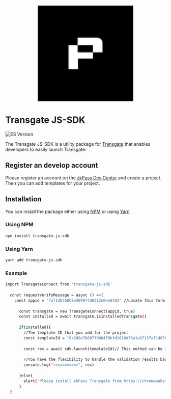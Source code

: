 <p align="center">
  <img src="assets/logo.png" width="300" alt="transgate-js-sdk.js" />
</p>

# Transgate JS-SDK

![ES Version](https://img.shields.io/badge/ES-2020-yellow)

The Transgate JS-SDK is a utility package for [Transgate](https://chromewebstore.google.com/detail/zkpass-transgate/afkoofjocpbclhnldmmaphappihehpma) that enables developers to easily launch Transgate.

## Register an develop account

Please register an account on the [zkPass Dev Center](https://dev.zkapss.org/dashboard) and create a project. Then you can add templates for your project.

## Installation

You can install the package either using [NPM](https://www.npmjs.com/package/transgate-js-sdk) or using [Yarn](https://yarnpkg.com/package/transgate-js-sdk)

### Using NPM

```bash
npm install transgate-js-sdk
```

### Using Yarn

```bash
yarn add transgate-js-sdk
```

### Example
```bash
import TransgateConnect from 'transgate-js-sdk'

  const requestVerifyMessage = async () =>{
    const appid = "7af1d0768b8a4099f4d0212e0ee6193" //Locate this form on the development platform

      const transgate = new TransgateConnect(appid, true)
      const installed = await transgate.isInstalledTransgate()

      if(installed){
        //The template ID that you add for the project
        const templateId = "0x280e70807f080458b3d1016d56a1eb7137af1d0768b8a4099f4d0212e0ee6193"

        const res = await sdk.launch(templateId)// This method can be invoked in a loop when dealing with multiple templates

        //You have the flexibility to handle the validation results based on your requirements.
        console.log("res=======>", res)

      }else{
        alert('Please install zkPass Transgate from https://chromewebstore.google.com/detail/zkpass-transgate/afkoofjocpbclhnldmmaphappihehpma')
      }
  }
  

```



